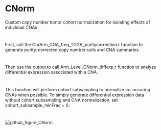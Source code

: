 # CNorm
Custom copy number tumor cohort normalization for isolating effects of individual CNAs
#
First, call the ChrArm_CNA_freq_TCGA_puritycorrection.r function to generate purity-corrected copy number calls and CNA summaries.
#
Then use the output to call Arm_Level_CNorm_diffexp.r function to analyze differential expression associated with a CNA.
#
This function will perform cohort subsampling to normalize co-occuring CNAs when possible. 
To simply generate differential expression data without cohort subsampling and CNA normalization, set cohort_subsample_minFrac = 0.
#
![github_figure_CNorm](https://user-images.githubusercontent.com/90458376/132859486-4df16b17-62ab-44ec-a572-65b4dc78b804.png)
